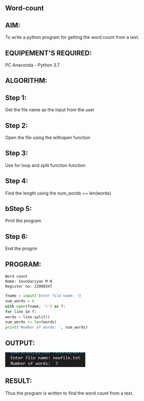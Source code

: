 ## Word-count
## AIM:
To write a python program for getting the word count from a text.

## EQUIPEMENT'S REQUIRED:
PC Anaconda - Python 3.7
## ALGORITHM:
## Step 1:
Get the file name as the input from the user
## Step 2:
Open the file using the withopen function
## Step 3:
Use for loop and split function function
## Step 4:
Find the length using the num_words += len(words)
## bStep 5:
Print the program
## Step 6:
End the progrm
## PROGRAM:
```
Word count
Name: Soundariyan M N
Register no: 22008347
```
```python
fname = input('Enter file name: ')
num_words = 0
with open(fname, 'r') as f:
for line in f:
words = line.split()
num_words += len(words)
print('Number of words: ', num_words)
```
## OUTPUT:
![model](output1.png)
## RESULT:
Thus the program is written to find the word count from a text.
##